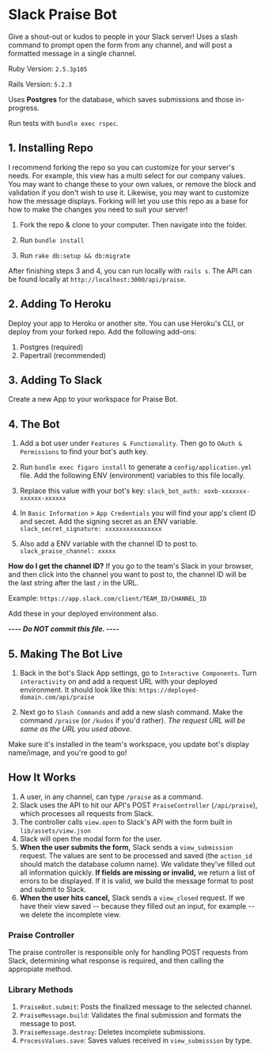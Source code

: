 # Slack Praise Bot
Give a shout-out or kudos to people in your Slack server! Uses a slash command to prompt open the form from any channel, and will post a formatted message in a single channel.

Ruby Version: `2.5.3p105`

Rails Version: `5.2.3`

Uses **Postgres** for the database, which saves submissions and those in-progress.

Run tests with `bundle exec rspec`.

## 1. Installing Repo
I recommend forking the repo so you can customize for your server's needs. For example, this view has a multi select for our company values. You may want to change these to your own values, or remove the block and validation if you don't wish to use it. Likewise, you may want to customize how the message displays. Forking will let you use this repo as a base for how to make the changes you need to suit your server!

1. Fork the repo & clone to your computer. Then navigate into the folder.

2. Run `bundle install`

3. Run `rake db:setup && db:migrate`

After finishing steps 3 and 4, you can run locally with `rails s`. The API can be found locally at `http://localhost:3000/api/praise`.

## 2. Adding To Heroku
Deploy your app to Heroku or another site. You can use Heroku's CLI, or deploy from your forked repo. Add the following add-ons:
1. Postgres (required)
2. Papertrail (recommended)

## 3. Adding To Slack
Create a new App to your workspace for Praise Bot.

## 4. The Bot
1. Add a bot user under `Features & Functionality`. Then go to `OAuth & Permissions` to find your bot's auth key.

2. Run `bundle exec figaro install` to generate a `config/application.yml` file. Add the following ENV (environment) variables to this file locally.

3. Replace this value with your bot's key: `slack_bot_auth: xoxb-xxxxxxx-xxxxxx-xxxxxx`

4. In `Basic Information` > `App Credentials` you will find your app's client ID and secret. Add the signing secret as an ENV variable. `slack_secret_signature: xxxxxxxxxxxxxxxx`

5. Also add a ENV variable with the channel ID to post to. `slack_praise_channel: xxxxx`

**How do I get the channel ID?** If you go to the team's Slack in your browser, and then click into the channel you want to post to, the channel ID will be the last string after the last `/` in the URL.

Example: `https://app.slack.com/client/TEAM_ID/CHANNEL_ID`

Add these in your deployed environment also.

_**---- Do NOT commit this file. ----**_

## 5. Making The Bot Live
1. Back in the bot's Slack App settings, go to `Interactive Components`. Turn `interactivity` on and add a request URL with your deployed environment. It should look like this: `https://deployed-domain.com/api/praise`

2. Next go to `Slash Commands` and add a new slash command. Make the command `/praise` (or `/kudos` if you'd rather). *The request URL will be same as the URL you used above.*

Make sure it's installed in the team's workspace, you update bot's display name/image, and you're good to go!

## How It Works
1. A user, in any channel, can type `/praise` as a command.
2. Slack uses the API to hit our API's POST `PraiseController` (`/api/praise`), which processes all requests from Slack.
3. The controller calls `view.open` to Slack's API with the form built in `lib/assets/view.json`
4. Slack will open the modal form for the user.
5. **When the user submits the form,** Slack sends a `view_submission` request. The values are sent to be processed and saved (the `action_id` should match the database column name). We validate they've filled out all information quickly. **If fields are missing or invalid,** we return a list of errors to be displayed. If it is valid, we build the message format to post and submit to Slack.
6. **When the user hits cancel,** Slack sends a `view_closed` request. If we have their view saved -- because they filled out an input, for example -- we delete the incomplete view.

### Praise Controller
The praise controller is responsible only for handling POST requests from Slack, determining what response is required, and then calling the appropiate method.

### Library Methods
1. `PraiseBot.submit`: Posts the finalized message to the selected channel.
2. `PraiseMessage.build`: Validates the final submission and formats the message to post.
3. `PraiseMessage.destroy`: Deletes incomplete submissions.
4. `ProcessValues.save`: Saves values received in `view_submission` by type.